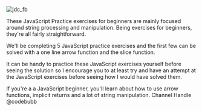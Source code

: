 ![jdc_fb](https://user-images.githubusercontent.com/55994508/222021537-9aeac08b-de60-4006-b9e6-9a77247eca3b.png)

These JavaScript Practice exercises for beginners are mainly focused around string processing and manipulation.  Being exercises for beginners, they're all fairly straightforward.

 We'll be completing 5 JavaScript practice exercises and the first few can be solved with a one line arrow function and the slice function.

It can be handy to practice these JavaScript exercises yourself before seeing the solution so I encourage you to at least try and have an attempt at the JavaScript exercises before seeing how I would have solved them.

If you're a a JavaScript beginner, you'll learn about how to use arrow functions, implicit returns and a lot of string manipulation. Channel Handle @codebubb
